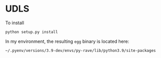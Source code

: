 # UDLS

To install 

`python setup.py install`

In my environment, the resulting `egg` binary is located here:

`~/.pyenv/versions/3.9-dev/envs/py-rave/lib/python3.9/site-packages`


